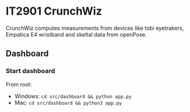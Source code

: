 # IT2901 CrunchWiz

CrunchWiz computes measurements from devices like tobi eyetrakers, Empatica E4 wristband and skeltal data from openPose.

## Dashboard

### Start dashboard

From root:

- Windows: `cd src/dashboard && python app.py`
- Mac: `cd src/dashboard && python3 app.py`

